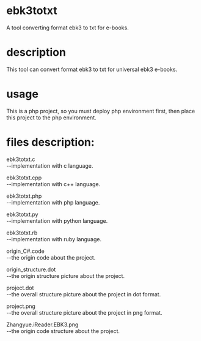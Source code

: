 # ebk3totxt
A tool converting format ebk3 to txt for e-books.


# description
This tool can convert format ebk3 to txt for universal ebk3 e-books.


# usage
This is a php project, so you must deploy php environment first, then place this project to the php environment.


# files description:
ebk3totxt.c  
    --implementation with c language.  

ebk3totxt.cpp  
    --implementation with c++ language.  

ebk3totxt.php  
    --implementation with php language.  

ebk3totxt.py  
    --implementation with python language.  

ebk3totxt.rb  
    --implementation with ruby language.  

origin_C#.code  
    --the origin code about the project.  

origin_structure.dot  
    --the origin structure picture about the project.  

project.dot  
    --the overall structure picture about the project in dot format.  

project.png  
    --the overall structure picture about the project in png format.  

Zhangyue.iReader.EBK3.png  
    --the origin code structure about the project.  



